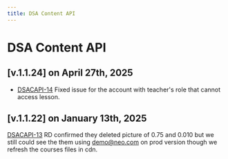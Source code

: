 ```yaml
---
title: DSA Content API
---
```


# DSA Content API

## [v.1.1.24] on April 27th, 2025
- [DSACAPI-14](https://dyned.myjetbrains.com/youtrack/issue/DSACAPI-14) Fixed issue for the account with teacher's role that cannot access lesson.

## [v.1.1.22] on January 13th, 2025
[DSACAPI-13](https://dyned.myjetbrains.com/youtrack/issue/DSACAPI-13) RD confirmed they deleted picture of 0.75 and 0.010 but we still could see the them using demo@neo.com on prod version though we refresh the courses files in cdn.
